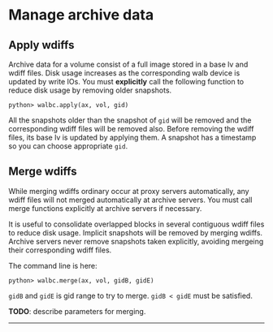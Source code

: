 # Manage archive data


## Apply wdiffs

Archive data for a volume consist of a full image stored in a base lv and wdiff files.
Disk usage increases as the corresponding walb device is updated by write IOs.
You must **explicitly** call the following function to reduce disk usage
by removing older snapshots.

```
python> walbc.apply(ax, vol, gid)
```

All the snapshots older than the snapshot of `gid` will be removed
and the corresponding wdiff files will be removed also.
Before removing the wdiff files, its base lv is updated by applying them.
A snapshot has a timestamp so you can choose appropriate `gid`.


## Merge wdiffs

While merging wdiffs ordinary occur at proxy servers automatically,
any wdiff files will not merged automatically at archive servers.
You must call merge functions explicitly at archive servers if necessary.

It is useful to consolidate overlapped blocks in several contiguous wdiff files to reduce disk usage.
Implicit snapshots will be removed by merging wdiffs.
Archive servers never remove snapshots taken explicitly,
avoiding mergeing their corresponding wdiff files.

The command line is here:
```
python> walbc.merge(ax, vol, gidB, gidE)
```
`gidB` and `gidE` is gid range to try to merge. `gidB < gidE` must be satisfied.

**TODO**: describe parameters for merging.


-----
